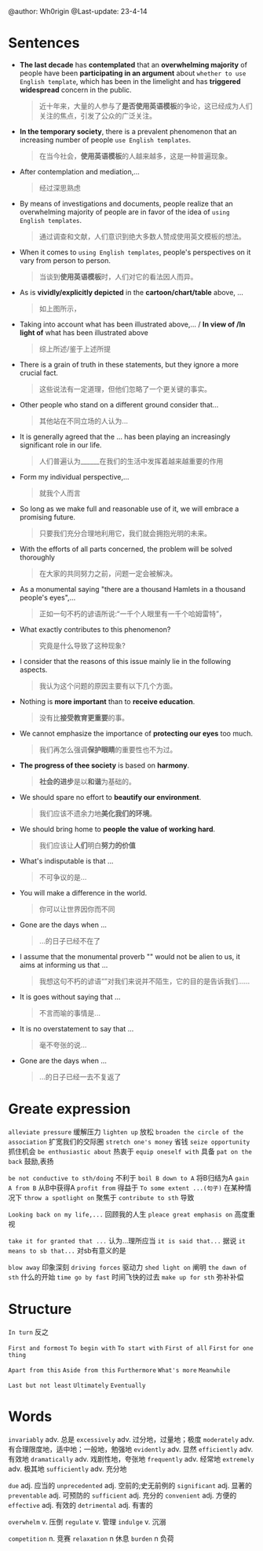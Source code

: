 @author: Wh0rigin
@Last-update: 23-4-14

# Sentences
* **The last decade** has **contemplated** that an **overwhelming majority** of people have been **participating in an argument** about `whether to use English template`, which has been in the limelight and has **triggered widespread** concern in the public.
    > 近十年来，大量的人参与了**是否使用英语模板**的争论，这已经成为人们关注的焦点，引发了公众的广泛关注。
* **In the temporary society**, there is a prevalent phenomenon that an increasing number of people `use English templates`.
    > 在当今社会，**使用英语模板**的人越来越多，这是一种普遍现象。
* After contemplation and mediation,...
    > 经过深思熟虑
* By means of investigations and documents, people realize that an overwhelming majority of people are in favor of the idea of `using English templates`.
    > 通过调查和文献，人们意识到绝大多数人赞成使用英文模板的想法。
* When it comes to `using English templates`, people's perspectives on it vary from person to person.
    > 当谈到**使用英语模板**时，人们对它的看法因人而异。
* As is **vividly/explicitly depicted** in the **cartoon/chart/table** above, ...
    > 如上图所示，
* Taking into account what has been illustrated above,... / **In view of /In light of** what has been illustrated above
    > 综上所述/鉴于上述所提
* There is a grain of truth in these statements, but they ignore a more crucial fact.
    > 这些说法有一定道理，但他们忽略了一个更关键的事实。
* Other people who stand on a different ground consider that…
    > 其他站在不同立场的人认为...
* It is generally agreed that the … has been playing an increasingly significant role in our life.
    > 人们普遍认为______在我们的生活中发挥着越来越重要的作用
* Form my individual perspective,...
    > 就我个人而言
* So long as we make full and reasonable use of it, we will embrace a promising future.
    > 只要我们充分合理地利用它，我们就会拥抱光明的未来。
* With the efforts of all parts concerned, the problem will be solved thoroughly
    > 在大家的共同努力之前，问题一定会被解决。
* As a monumental saying "there are a thousand Hamlets in a thousand people's eyes",...
    > 正如一句不朽的谚语所说:“一千个人眼里有一千个哈姆雷特”，
* What exactly contributes to this phenomenon?
    > 究竟是什么导致了这种现象?
* I consider that the reasons of this issue mainly lie in the following aspects.
    > 我认为这个问题的原因主要有以下几个方面。
* Nothing is **more important** than to **receive education**.
    > 没有比**接受教育更重要**的事。
* We cannot emphasize the importance of **protecting our eyes** too much.
    > 我们再怎么强调**保护眼睛**的重要性也不为过。
* **The progress of thee society** is based on **harmony**.
    > **社会的进步**是以**和谐**为基础的。
* We should spare no effort to **beautify our environment**.
    > 我们应该不遗余力地**美化我们的环境**。
* We should bring home to **people** **the value of working hard**.
    > 我们应该让**人们**明白**努力的价值**
* What's indisputable is that ...
    > 不可争议的是...
* You will make a difference in the world.
    > 你可以让世界因你而不同
* Gone are the days when ...
    > ...的日子已经不在了
* I assume that the monumental proverb "" would not be alien to us, it aims at informing us that ...
    > 我想这句不朽的谚语“”对我们来说并不陌生，它的目的是告诉我们……
* It is goes without saying that ...
    > 不言而喻的事情是...
* It is no overstatement to say that ...
    > 毫不夸张的说...
* Gone are the days  when ...
    > ...的日子已经一去不复返了
# Greate expression
`alleviate pressure`    缓解压力
`lighten up`    放松
`broaden the circle of the association`     扩宽我们的交际圈
`stretch one's money`   省钱
`seize opportunity`     抓住机会
`be enthusiastic about`     热衷于
`equip oneself with`    具备
`pat on the back`   鼓励,表扬

`be not conductive to sth/doing`    不利于
`boil B down to A`   将B归结为A
`gain A from B` 从B中获得A
`profit from`   得益于
`To some extent ...(句子)`    在某种情况下
`throw a spotlight on`  聚焦于
`contribute to sth`     导致

`Looking back on my life,...`   回顾我的人生
`pleace great emphasis on`  高度重视

`take it for granted that ...`  认为...理所应当
`it is said that...`    据说
`it means to sb that...`    对sb有意义的是

`blow away`     印象深刻
`driving forces`    驱动力
`shed light on` 阐明
`the dawn of sth`   什么的开始
`time go by fast`   时间飞快的过去
`make up for sth`   弥补补偿


# Structure
`In turn`   反之

`First and formost`
`To begin with`
`To start with`
`First of all`
`First`
`for one thing`

`Apart from this`
`Aside from this`
`Furthermore`
`What's more`
`Meanwhile`

`Last but not least`
`Ultimately`
`Eventually`


# Words
`invariably`    adv.    总是
`excessively`   adv.    过分地，过量地；极度
`moderately`    adv.    有合理限度地，适中地；一般地，勉强地
`evidently`     adv.    显然
`efficiently`   adv.    有效地
`dramatically`  adv.    戏剧性地，夸张地
`frequently`    adv.    经常地
`extremely`     adv.    极其地
`sufficiently`  adv.    充分地

`due`   adj.    应当的
`unprecedented` adj.    空前的;史无前例的
`significant`   adj.    显著的
`preventable`   adj.    可预防的
`sufficient`    adj.    充分的
`convenient`    adj.    方便的
`effective`     adj.    有效的
`detrimental`   adj.    有害的

`overwhelm`     v.      压倒
`regulate`      v.      管理
`indulge`       v.      沉溺

`competition`   n.  竞赛
`relaxation`    n   休息
`burden`        n   负荷
